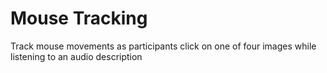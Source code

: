 # Mouse Tracking
Track mouse movements as participants click on one of four images while listening to an audio description
